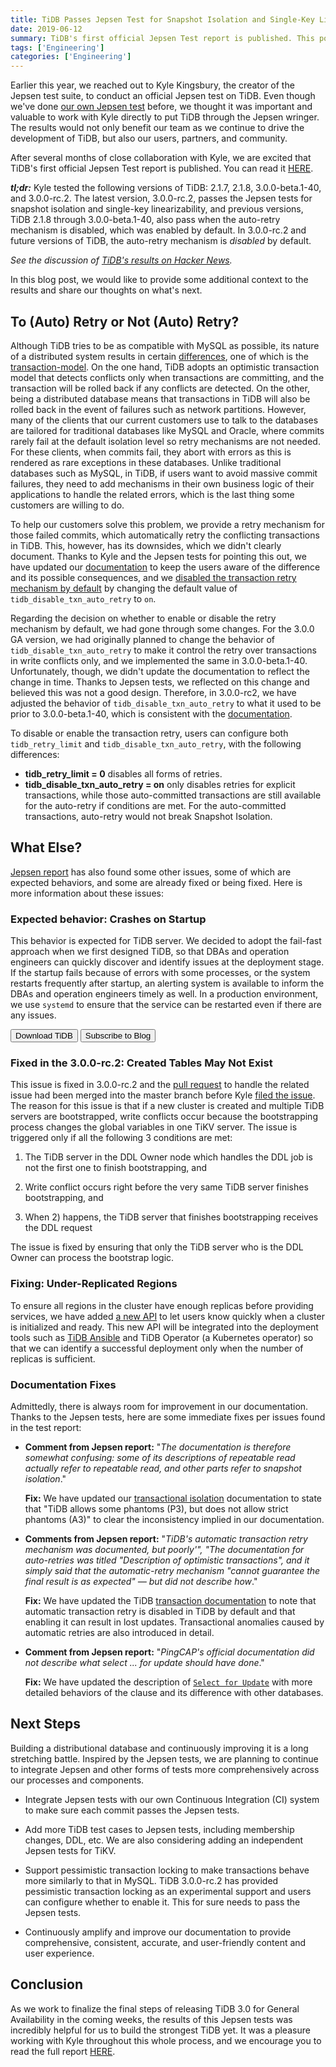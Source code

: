 ```yaml
---
title: TiDB Passes Jepsen Test for Snapshot Isolation and Single-Key Linearizability
date: 2019-06-12
summary: TiDB's first official Jepsen Test report is published. This post introduces some additional context to the test results and PingCAP's thoughts on what's next.
tags: ['Engineering']
categories: ['Engineering']
---
```


Earlier this year, we reached out to Kyle Kingsbury, the creator of the Jepsen test suite, to conduct an official Jepsen test on TiDB. Even though we've done [our own Jepsen test](https://github.com/pingcap/jepsen) before, we thought it was important and valuable to work with Kyle directly to put TiDB through the Jepsen wringer. The results would not only benefit our team as we continue to drive the development of TiDB, but also our users, partners, and community.

After several months of close collaboration with Kyle, we are excited that TiDB's first official Jepsen Test report is published. You can read it [HERE](https://jepsen.io/analyses/tidb-2.1.7). 

***tl;dr:*** Kyle tested the following versions of TiDB: 2.1.7, 2.1.8, 3.0.0-beta.1-40, and 3.0.0-rc.2. The latest version, 3.0.0-rc.2, passes the Jepsen tests for snapshot isolation and single-key linearizability, and previous versions, TiDB 2.1.8 through 3.0.0-beta.1-40, also pass when the auto-retry mechanism is disabled, which was enabled by default. In 3.0.0-rc.2 and future versions of TiDB, the auto-retry mechanism is *disabled* by default. 

*See the discussion of [TiDB's results on Hacker News](https://news.ycombinator.com/item?id=20163975).*

In this blog post, we would like to provide some additional context to the results and share our thoughts on what's next.

## To (Auto) Retry or Not (Auto) Retry?

Although TiDB tries to be as compatible with MySQL as possible, its nature of a distributed system results in certain [differences](https://www.pingcap.com/docs/dev/reference/mysql-compatibility/), one of which is the [transaction-model](https://www.pingcap.com/docs/dev/reference/transactions/transaction-model/). On the one hand, TiDB adopts an optimistic transaction model that detects conflicts only when transactions are committing, and the transaction will be rolled back if any conflicts are detected. On the other, being a distributed database means that transactions in TiDB will also be rolled back in the event of failures such as network partitions. However, many of the clients that our current customers use to talk to the databases are tailored for traditional databases like MySQL and Oracle, where commits rarely fail at the default isolation level so retry mechanisms are not needed. For these clients, when commits fail, they abort with errors as this is rendered as rare exceptions in these databases. Unlike traditional databases such as MySQL, in TiDB, if users want to avoid massive commit failures, they need to add mechanisms in their own business logic of their applications to handle the related errors, which is the last thing some customers are willing to do. 

To help our customers solve this problem, we provide a retry mechanism for those failed commits, which automatically retry the conflicting transactions in TiDB. This, however, has its downsides, which we didn't clearly document. Thanks to Kyle and the Jepsen tests for pointing this out, we have updated our [documentation](https://www.pingcap.com/docs/dev/reference/transactions/transaction-model/#transaction-retry) to keep the users aware of the difference and its possible consequences, and we [disabled the transaction retry mechanism by default](https://pingcap.com/docs/dev/reference/transactions/transaction-model/#transaction-retry) by changing the default value of `tidb_disable_txn_auto_retry` to `on`.

Regarding the decision on whether to enable or disable the retry mechanism by default, we had gone through some changes. For the 3.0.0 GA version, we had originally planned to change the behavior of `tidb_disable_txn_auto_retry` to make it control the retry over transactions in write conflicts only, and we implemented the same in 3.0.0-beta.1-40. Unfortunately, though, we didn't update the documentation to reflect the change in time. Thanks to Jepsen tests, we reflected on this change and believed this was not a good design. Therefore, in 3.0.0-rc2, we have adjusted the behavior of `tidb_disable_txn_auto_retry` to what it used to be prior to 3.0.0-beta.1-40, which is consistent with the [documentation](https://pingcap.com/docs/dev/reference/configuration/tidb-server/tidb-specific-variables/#tidb-disable-txn-auto-retry). 

To disable or enable the transaction retry, users can configure both `tidb_retry_limit` and `tidb_disable_txn_auto_retry`, with the following differences:

- **tidb_retry_limit = 0** disables all forms of retries.
- **tidb_disable_txn_auto_retry = on** only disables retries for explicit transactions, while those auto-committed transactions are still available for the auto-retry if conditions are met. For the auto-committed transactions, auto-retry would not break Snapshot Isolation. 

## What Else?

[Jepsen report](https://jepsen.io/analyses/tidb-2.1.7) has also found some other issues, some of which are expected behaviors, and some are already fixed or being fixed. Here is more information about these issues:

### Expected behavior: Crashes on Startup

This behavior is expected for TiDB server. We decided to adopt the fail-fast approach when we first designed TiDB, so that DBAs and operation engineers can quickly discover and identify issues at the deployment stage. If the startup fails because of errors with some processes, or the system restarts frequently after startup, an alerting system is available to inform the DBAs and operation engineers timely as well. In a production environment, we use `systemd` to ensure that the service can be restarted even if there are any issues.

<div class="trackable-btns">
    <a href="/download" onclick="trackViews('TiDB Passes Jepsen Test for Snapshot Isolation and Single-Key Linearizability', 'download-tidb-btn-middle')"><button>Download TiDB</button></a>
    <a href="https://share.hsforms.com/1e2W03wLJQQKPd1d9rCbj_Q2npzm" onclick="trackViews('TiDB Passes Jepsen Test for Snapshot Isolation and Single-Key Linearizability', 'subscribe-blog-btn-middle')"><button>Subscribe to Blog</button></a>
</div>

### Fixed in the 3.0.0-rc.2: Created Tables May Not Exist

This issue is fixed in 3.0.0-rc.2 and the [pull request](https://github.com/pingcap/tidb/pull/10029) to handle the related issue had been merged into the master branch before Kyle [filed the issue](https://github.com/pingcap/tidb/issues/10410). The reason for this issue is that if a new cluster is created and multiple TiDB servers are bootstrapped, write conflicts occur because the bootstrapping process changes the global variables in one TiKV server. The issue is triggered only if all the following 3 conditions are met:

1) The TiDB server in the DDL Owner node which handles the DDL job is not the first one to finish bootstrapping, and

2) Write conflict occurs right before the very same TiDB server finishes bootstrapping, and

3) When 2) happens, the TiDB server that finishes bootstrapping receives the DDL request

The issue is fixed by ensuring that only the TiDB server who is the DDL Owner can process the bootstrap logic.

### Fixing: Under-Replicated Regions
 
To ensure all regions in the cluster have enough replicas before providing services, we have added [a new API](https://github.com/pingcap/pd/pull/1555) to let users know quickly when a cluster is initialized and ready. This new API will be integrated into the deployment tools such as [TiDB Ansible](https://github.com/pingcap/tidb-ansible/pull/774) and TiDB Operator (a Kubernetes operator) so that we can identify a successful deployment only when the number of replicas is sufficient.

### Documentation Fixes

Admittedly, there is always room for improvement in our documentation. Thanks to the Jepsen tests, here are some immediate fixes per issues found in the test report:

- **Comment from Jepsen report:** "*The documentation is therefore somewhat confusing: some of its descriptions of repeatable read actually refer to repeatable read, and other parts refer to snapshot isolation*."		
		
    **Fix:** We have updated our [transactional isolation](https://github.com/pingcap/docs/blob/master/dev/reference/transactions/transaction-isolation.md#difference-between-tidb-and-ansi-repeatable-read) documentation to state that "TiDB allows some phantoms (P3), but does not allow strict phantoms (A3)" to clear the inconsistency implied in our documentation. 

- **Comments from Jepsen report:** "*TiDB's automatic transaction retry mechanism was documented, but poorly'", "The documentation for auto-retries was titled "Description of optimistic transactions", and it simply said that the automatic-retry mechanism "cannot guarantee the final result is as expected" — but did not describe how*."

    **Fix:** We have updated the TiDB [transaction documentation](https://pingcap.com/docs/dev/reference/transactions/transaction-isolation/#transaction-retry) to note that automatic transaction retry is disabled in TiDB by default and that enabling it can result in lost updates. Transactional anomalies caused by automatic retries are also introduced in detail. 

- **Comment from Jepsen report:** "*PingCAP's official documentation did not describe what select ... for update should have done*."

    **Fix:** We have updated the description of [`Select for Update`](https://pingcap.com/docs/dev/reference/sql/statements/select/#description-of-the-syntax-elements) with more detailed behaviors of the clause and its difference with other databases.


## Next Steps

Building a distributional database and continuously improving it is a long stretching battle. Inspired by the Jepsen tests, we are planning to continue to integrate Jepsen and other forms of tests more comprehensively across our processes and components.

- Integrate Jepsen tests with our own Continuous Integration (CI) system to make sure each commit passes the Jepsen tests.

- Add more TiDB test cases to Jepsen tests, including membership changes, DDL, etc. We are also considering adding an independent Jepsen tests for TiKV.

- Support pessimistic transaction locking to make transactions behave more similarly to that in MySQL. TiDB 3.0.0-rc.2 has provided pessimistic transaction locking as an experimental support and users can configure whether to enable it. This for sure needs to pass the Jepsen tests.

- Continuously amplify and improve our documentation to provide comprehensive, consistent, accurate, and user-friendly content and user experience. 

## Conclusion

As we work to finalize the final steps of releasing TiDB 3.0 for General Availability in the coming weeks, the results of this Jepsen tests was incredibly helpful for us to build the strongest TiDB yet. It was a pleasure working with Kyle throughout this whole process, and we encourage you to read the full report [HERE](http://jepsen.io/analyses/tidb-2.1.7). 
